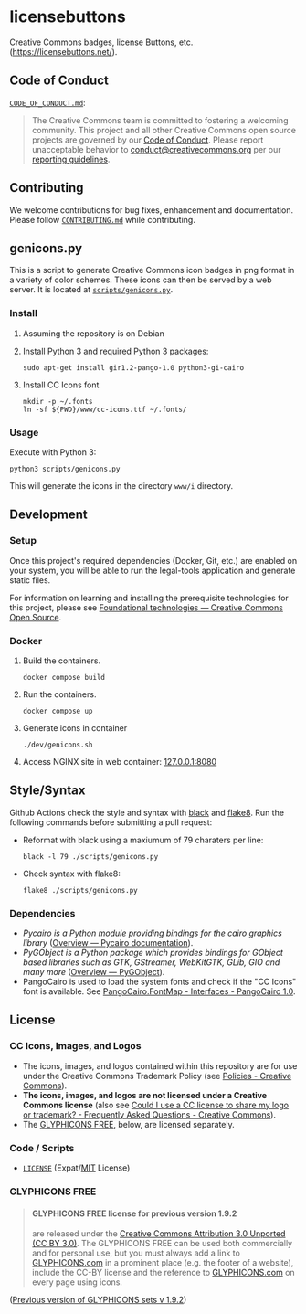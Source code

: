 # licensebuttons

Creative Commons badges, license Buttons, etc. (<https://licensebuttons.net/>).


## Code of Conduct

[`CODE_OF_CONDUCT.md`](CODE_OF_CONDUCT.md):

> The Creative Commons team is committed to fostering a welcoming community.
> This project and all other Creative Commons open source projects are governed
> by our [Code of Conduct][code_of_conduct]. Please report unacceptable
> behavior to [conduct@creativecommons.org](mailto:conduct@creativecommons.org)
> per our [reporting guidelines][reporting_guide].

[code_of_conduct]: https://opensource.creativecommons.org/community/code-of-conduct/
[reporting_guide]: https://opensource.creativecommons.org/community/code-of-conduct/enforcement/


## Contributing

We welcome contributions for bug fixes, enhancement and documentation. Please
follow [`CONTRIBUTING.md`](CONTRIBUTING.md) while contributing.


## genicons.py

This is a script to generate Creative Commons icon badges in png format in a
variety of color schemes. These icons can then be served by a web server. It is
located at [`scripts/genicons.py`](scripts/genicons.py).


### Install

1. Assuming the repository is on Debian
2. Install Python 3 and required Python 3 packages:

    ```shell
    sudo apt-get install gir1.2-pango-1.0 python3-gi-cairo
    ```

3. Install CC Icons font

    ```shell
    mkdir -p ~/.fonts
    ln -sf ${PWD}/www/cc-icons.ttf ~/.fonts/
    ```


### Usage

Execute with Python 3:

```shell
python3 scripts/genicons.py
```

This will generate the icons in the directory `www/i` directory.


## Development


### Setup

Once this project's required dependencies (Docker, Git, etc.) are enabled on
your system, you will be able to run the legal-tools application and generate
static files.

For information on learning and installing the prerequisite technologies for 
this project, please see [Foundational technologies — Creative Commons Open
Source][found-tech].

[found-tech]: https://opensource.creativecommons.org/contributing-code/foundational-tech/


### Docker

1. Build the containers.
    ```shell
    docker compose build
    ```
2. Run the containers.
    ```shell
    docker compose up
    ```
3. Generate icons in container
    ```shell
    ./dev/genicons.sh
    ```
4. Access NGINX site in web container: [127.0.0.1:8080](http://127.0.0.1:8080/)


## Style/Syntax

Github Actions check the style and syntax with [black][black] and
[flake8][flake8]. Run the following commands before submitting a pull request:
- Reformat with black using a maxiumum of 79 charaters per line:
    ```shell
    black -l 79 ./scripts/genicons.py
    ```
- Check syntax with flake8:
    ```shell
    flake8 ./scripts/genicons.py
    ```

[black]: https://github.com/python/black
[flake8]: https://gitlab.com/pycqa/flake8


### Dependencies

- *Pycairo is a Python module providing bindings for the cairo graphics
  library* ([Overview — Pycairo documentation][pycairo]).
- *PyGObject is a Python package which provides bindings for GObject based
  libraries such as GTK, GStreamer, WebKitGTK, GLib, GIO and many more*
  ([Overview — PyGObject][pygobject]).
- PangoCairo is used to load the system fonts and check if the "CC Icons" font
  is available. See [PangoCairo.FontMap - Interfaces -
  PangoCairo 1.0][pcfontmap].

[pycairo]: https://pycairo.readthedocs.io/en/latest/
[pygobject]: https://pygobject.readthedocs.io/en/latest/index.html
[pcfontmap]: https://lazka.github.io/pgi-docs/PangoCairo-1.0/classes/FontMap.html#PangoCairo.FontMap


## License


### CC Icons, Images, and Logos

- The icons, images, and logos contained within this repository are for use
  under the Creative Commons Trademark Policy (see [Policies - Creative
  Commons][ccpolicies]).
- **The icons, images, and logos are not licensed under a Creative Commons
  license** (also see [Could I use a CC license to share my logo or
  trademark? - Frequently Asked Questions - Creative Commons][tmfaq]).
- The [GLYPHICONS FREE](#glyphicons-free), below, are licensed separately.

[ccpolicies]: https://creativecommons.org/policies
[tmfaq]: https://creativecommons.org/faq/#could-i-use-a-cc-license-to-share-my-logo-or-trademark


### Code / Scripts

- [`LICENSE`](LICENSE) (Expat/[MIT][mit] License)

[mit]: http://www.opensource.org/licenses/MIT "The MIT License | Open Source Initiative"


### GLYPHICONS FREE

> #### GLYPHICONS FREE license for previous version 1.9.2
>
> are released under the [Creative Commons Attribution 3.0 Unported (CC BY
> 3.0)][cc-by-30]. The GLYPHICONS FREE can be used both commercially and for
> personal use, but you must always add a link to [GLYPHICONS.com][glyphicons]
> in a prominent place (e.g. the footer of a website), include the CC-BY
> license and the reference to [GLYPHICONS.com][glyphicons] on every page using
> icons.

([Previous version of GLYPHICONS sets v 1.9.2][old-free-license])

[cc-by-30]: https://creativecommons.org/licenses/by/3.0/ "Creative Commons — Attribution 3.0 Unported — CC BY 3.0"
[glyphicons]: https://glyphicons.com/ "Sharp and clean symbols - GLYPHICONS"
[old-free-license]: https://glyphicons.com/old/license.html#old-free-license "Previous version of GLYPHICONS sets v 1.9.2"

